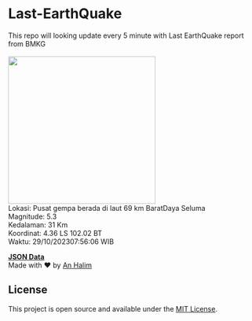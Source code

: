 # Last-EarthQuake
This repo will looking update every 5 minute with Last EarthQuake report from BMKG
<br>
<br>
<img src="https://static.bmkg.go.id/20231029075606.mmi.jpg" width="300"/>
<br>
Lokasi: Pusat gempa berada di laut 69 km BaratDaya Seluma <br>
Magnitude: 5.3 <br>
Kedalaman: 31 Km <br>
Koordinat: 4.36 LS 102.02 BT <br>
Waktu: 29/10/202307:56:06 WIB <br>

<a href="./data/data.json">**JSON Data**</a>
<br>
Made with ❤️ by <a href="https://github.com/an-halim">An Halim</a>
## License

This project is open source and available under the [MIT License](LICENSE).

